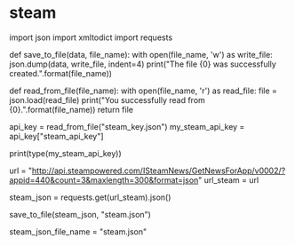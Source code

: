 # steam

import json
import xmltodict
import requests


def save_to_file(data, file_name):
    with open(file_name, 'w') as write_file:
        json.dump(data, write_file, indent=4)
        print("The file {0} was successfully created.".format(file_name))


def read_from_file(file_name):
    with open(file_name, 'r') as read_file:
        file = json.load(read_file)
        print("You successfully read from {0}.".format(file_name))
        return file


api_key = read_from_file("steam_key.json")
my_steam_api_key = api_key["steam_api_key"]

print(type(my_steam_api_key))

url = "http://api.steampowered.com/ISteamNews/GetNewsForApp/v0002/?appid=440&count=3&maxlength=300&format=json"
url_steam = url

steam_json = requests.get(url_steam).json()

save_to_file(steam_json, "steam.json")

steam_json_file_name = "steam.json"

